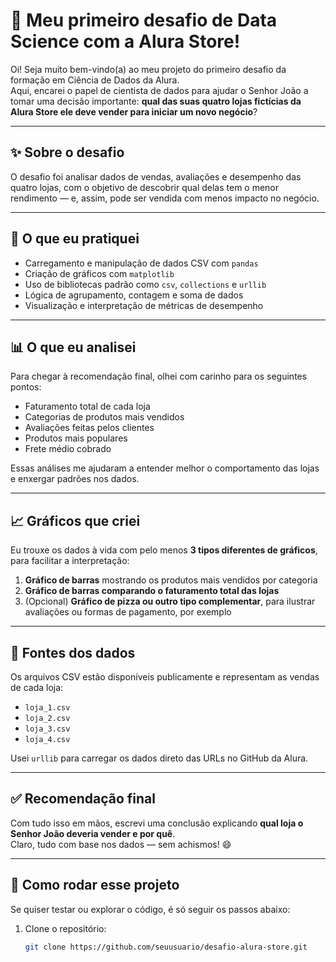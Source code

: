 # 👋 Meu primeiro desafio de Data Science com a Alura Store!

Oi! Seja muito bem-vindo(a) ao meu projeto do primeiro desafio da formação em Ciência de Dados da Alura.  
Aqui, encarei o papel de cientista de dados para ajudar o Senhor João a tomar uma decisão importante: **qual das suas quatro lojas fictícias da Alura Store ele deve vender para iniciar um novo negócio**?

---

## ✨ Sobre o desafio

O desafio foi analisar dados de vendas, avaliações e desempenho das quatro lojas, com o objetivo de descobrir qual delas tem o menor rendimento — e, assim, pode ser vendida com menos impacto no negócio.

---

## 🎯 O que eu pratiquei

- Carregamento e manipulação de dados CSV com `pandas`
- Criação de gráficos com `matplotlib`
- Uso de bibliotecas padrão como `csv`, `collections` e `urllib`
- Lógica de agrupamento, contagem e soma de dados
- Visualização e interpretação de métricas de desempenho

---

## 📊 O que eu analisei

Para chegar à recomendação final, olhei com carinho para os seguintes pontos:

- Faturamento total de cada loja
- Categorias de produtos mais vendidos
- Avaliações feitas pelos clientes
- Produtos mais populares
- Frete médio cobrado

Essas análises me ajudaram a entender melhor o comportamento das lojas e enxergar padrões nos dados.

---

## 📈 Gráficos que criei

Eu trouxe os dados à vida com pelo menos **3 tipos diferentes de gráficos**, para facilitar a interpretação:

1. **Gráfico de barras** mostrando os produtos mais vendidos por categoria
2. **Gráfico de barras comparando o faturamento total das lojas**
3. (Opcional) **Gráfico de pizza ou outro tipo complementar**, para ilustrar avaliações ou formas de pagamento, por exemplo

---

## 📁 Fontes dos dados

Os arquivos CSV estão disponíveis publicamente e representam as vendas de cada loja:

- `loja_1.csv`
- `loja_2.csv`
- `loja_3.csv`
- `loja_4.csv`

Usei `urllib` para carregar os dados direto das URLs no GitHub da Alura.

---

## ✅ Recomendação final

Com tudo isso em mãos, escrevi uma conclusão explicando **qual loja o Senhor João deveria vender e por quê**.  
Claro, tudo com base nos dados — sem achismos! 😄

---

## 🧪 Como rodar esse projeto

Se quiser testar ou explorar o código, é só seguir os passos abaixo:

1. Clone o repositório:
   ```bash
   git clone https://github.com/seuusuario/desafio-alura-store.git
